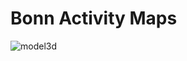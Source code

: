 # Bonn Activity Maps

![model3d](https://user-images.githubusercontent.com/831215/70445823-78ac4e80-1a9c-11ea-9967-604bad69c996.png)
